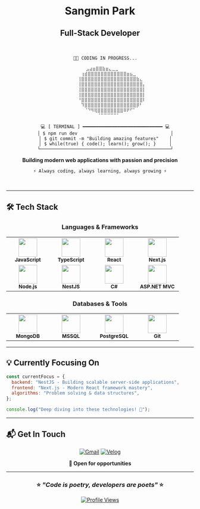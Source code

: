 <div align="center">

# Sangmin Park

## Full-Stack Developer

<br>

```
    👨‍💻 CODING IN PROGRESS...

    ⠀⠀⠀⠀⠀⠀⠀⣠⣴⣶⣿⣿⣷⣶⣄⣀⣀⠀⠀⠀⠀⠀⠀⠀⠀⠀
    ⠀⠀⠀⠀⠀⠀⠀⢰⣾⣿⣿⣿⣿⣿⣿⣿⣿⣿⣿⣿⣿⣶⣦⣀⠀⠀⠀⠀⠀
    ⠀⠀⠀⠀⠀⠀⢸⣿⣿⣿⣿⣿⣿⣿⣿⣿⣿⣿⣿⣿⣿⣿⣿⣿⣷⣄⠀⠀⠀
    ⠀⠀⠀⠀⠀⠀⢸⣿⣿⣿⣿⣿⣿⣿⣿⣿⣿⣿⣿⣿⣿⣿⣿⣿⣿⣿⡄⠀⠀
    ⠀⠀⠀⠀⠀⠀⢸⣿⣿⣿⣿⣿⣿⣿⣿⣿⣿⣿⣿⣿⣿⣿⣿⣿⣿⣿⡇⠀⠀
    ⠀⠀⠀⠀⠀⠀⢸⣿⣿⣿⣿⣿⣿⣿⣿⣿⣿⣿⣿⣿⣿⣿⣿⣿⣿⣿⡇⠀⠀
    ⠀⠀⠀⠀⠀⠀⠘⣿⣿⣿⣿⣿⣿⣿⣿⣿⣿⣿⣿⣿⣿⣿⣿⣿⣿⣿⠇⠀⠀
    ⠀⠀⠀⠀⠀⠀⠀⠹⣿⣿⣿⣿⣿⣿⣿⣿⣿⣿⣿⣿⣿⣿⣿⣿⡿⠃⠀⠀⠀
    ⠀⠀⠀⠀⠀⠀⠀⠀⠈⠙⠻⢿⣿⣿⣿⣿⣿⣿⣿⣿⠿⠟⠋⠁⠀⠀⠀⠀⠀
    ⠀⠀⠀⠀⠀⠀⠀⠀⠀⠀⠀⠀⠈⠉⠉⠉⠉⠉⠁⠀⠀⠀⠀⠀⠀⠀⠀⠀⠀

    💻 [ TERMINAL ] ━━━━━━━━━━━━━━━━━━━━━━━━━━━━━━ 💻
    │ $ npm run dev                                   │
    │ $ git commit -m "Building amazing features"    │
    │ $ while(true) { code(); learn(); grow(); }     │
    └─────────────────────────────────────────────────┘
```

**Building modern web applications with passion and precision**

`⚡ Always coding, always learning, always growing ⚡`

<br>

</div>

---

## 🛠️ **Tech Stack**

<div align="center">

### **Languages & Frameworks**

<table>
<tr>
<td align="center" width="100">
<img src="https://cdn.jsdelivr.net/gh/devicons/devicon/icons/javascript/javascript-original.svg" width="50" height="50"/>
<br><sub><b>JavaScript</b></sub>
</td>
<td align="center" width="100">
<img src="https://cdn.jsdelivr.net/gh/devicons/devicon/icons/typescript/typescript-original.svg" width="50" height="50"/>
<br><sub><b>TypeScript</b></sub>
</td>
<td align="center" width="100">
<img src="https://cdn.jsdelivr.net/gh/devicons/devicon/icons/react/react-original.svg" width="50" height="50"/>
<br><sub><b>React</b></sub>
</td>
<td align="center" width="100">
<img src="https://cdn.jsdelivr.net/gh/devicons/devicon/icons/nextjs/nextjs-original.svg" width="50" height="50"/>
<br><sub><b>Next.js</b></sub>
</td>
</tr>
<tr>
<td align="center" width="100">
<img src="https://cdn.jsdelivr.net/gh/devicons/devicon/icons/nodejs/nodejs-original.svg" width="50" height="50"/>
<br><sub><b>Node.js</b></sub>
</td>
<td align="center" width="100">
<img src="https://nestjs.com/img/logo-small.svg" width="50" height="50"/>
<br><sub><b>NestJS</b></sub>
</td>
<td align="center" width="100">
<img src="https://cdn.jsdelivr.net/gh/devicons/devicon/icons/csharp/csharp-original.svg" width="50" height="50"/>
<br><sub><b>C#</b></sub>
</td>
<td align="center" width="100">
<img src="https://cdn.jsdelivr.net/gh/devicons/devicon/icons/dot-net/dot-net-original.svg" width="50" height="50"/>
<br><sub><b>ASP.NET MVC</b></sub>
</td>
</tr>
</table>

### **Databases & Tools**

<table>
<tr>
<td align="center" width="100">
<img src="https://cdn.jsdelivr.net/gh/devicons/devicon/icons/mongodb/mongodb-original.svg" width="50" height="50"/>
<br><sub><b>MongoDB</b></sub>
</td>
<td align="center" width="100">
<img src="https://cdn.jsdelivr.net/gh/devicons/devicon/icons/microsoftsqlserver/microsoftsqlserver-plain.svg" width="50" height="50"/>
<br><sub><b>MSSQL</b></sub>
</td>
<td align="center" width="100">
<img src="https://cdn.jsdelivr.net/gh/devicons/devicon/icons/postgresql/postgresql-original.svg" width="50" height="50"/>
<br><sub><b>PostgreSQL</b></sub>
</td>
<td align="center" width="100">
<img src="https://cdn.jsdelivr.net/gh/devicons/devicon/icons/git/git-original.svg" width="50" height="50"/>
<br><sub><b>Git</b></sub>
</td>
</tr>
</table>

</div>

---

## 💡 **Currently Focusing On**

```javascript
const currentFocus = {
  backend: "NestJS - Building scalable server-side applications",
  frontend: "Next.js - Modern React framework mastery",
  algorithms: "Problem solving & data structures",
};

console.log("Deep diving into these technologies! 🎯");
```

---

## 📬 **Get In Touch**

<div align="center">

[![Gmail](https://img.shields.io/badge/Gmail-D14836?style=for-the-badge&logo=gmail&logoColor=white)](mailto:nambawon1@gmail.com)
[![Velog](https://img.shields.io/badge/Velog-20C997?style=for-the-badge&logo=velog&logoColor=white)](https://velog.io/@vekkary)

**💼 Open for opportunities**

</div>

---

<div align="center">

### ⭐ _"Code is poetry, developers are poets"_ ⭐

[![Profile Views](https://komarev.com/ghpvc/?username=gkkary3&style=flat-square&color=blue)](https://github.com/gkkary3)

</div>
